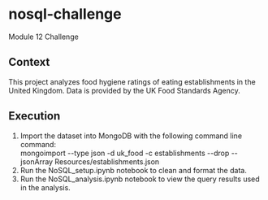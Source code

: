 # nosql-challenge
Module 12 Challenge

## Context
This project analyzes food hygiene ratings of eating establishments in the United Kingdom. Data is provided by the UK Food Standards Agency.

## Execution
1) Import the dataset into MongoDB with the following command line command:<br>
mongoimport --type json -d uk_food -c establishments --drop --jsonArray Resources/establishments.json
2) Run the NoSQL_setup.ipynb notebook to clean and format the data.
3) Run the NoSQL_analysis.ipynb notebook to view the query results used in the analysis.
